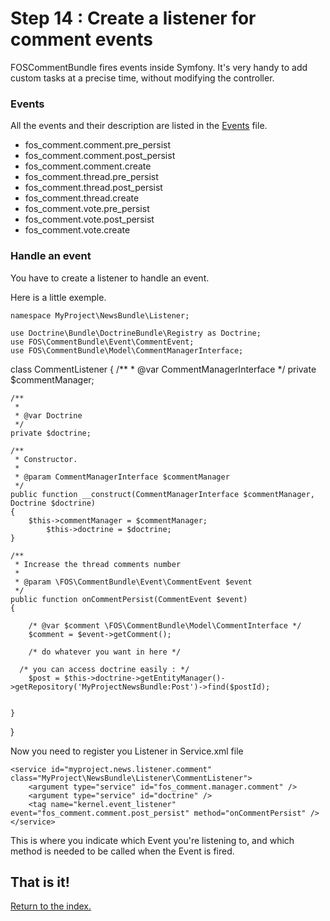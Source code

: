 Step 14 : Create a listener for comment events
==============================================

FOSCommentBundle fires events inside Symfony. It's very handy to add custom tasks at a precise time, without modifying the controller.

### Events

All the events and their description are listed in the [Events](https://github.com/FriendsOfSymfony/FOSCommentBundle/blob/master/Events.php) file.

 - fos_comment.comment.pre_persist
 - fos_comment.comment.post_persist
 - fos_comment.comment.create
 - fos_comment.thread.pre_persist
 - fos_comment.thread.post_persist
 - fos_comment.thread.create
 - fos_comment.vote.pre_persist
 - fos_comment.vote.post_persist
 - fos_comment.vote.create
 
### Handle an event

You have to create a listener to handle an event.

Here is a little exemple.

    namespace MyProject\NewsBundle\Listener;

    use Doctrine\Bundle\DoctrineBundle\Registry as Doctrine;
    use FOS\CommentBundle\Event\CommentEvent;
    use FOS\CommentBundle\Model\CommentManagerInterface;

class CommentListener
{
	/**
     * @var CommentManagerInterface
     */
    private $commentManager;
	
	/**
	 *
	 * @var Doctrine 
	 */
	private $doctrine;

    /**
     * Constructor.
     *
     * @param CommentManagerInterface $commentManager
     */
    public function __construct(CommentManagerInterface $commentManager,  Doctrine $doctrine)
    {
        $this->commentManager = $commentManager;
		    $this->doctrine = $doctrine;
    }
	
	/**
     * Increase the thread comments number
     *
     * @param \FOS\CommentBundle\Event\CommentEvent $event
     */
    public function onCommentPersist(CommentEvent $event)
    {
		
		/* @var $comment \FOS\CommentBundle\Model\CommentInterface */
		$comment = $event->getComment();
		
		/* do whatever you want in here */
		
	  /* you can access doctrine easily : */
		$post = $this->doctrine->getEntityManager()->getRepository('MyProjectNewsBundle:Post')->find($postId);
		
		
    }
}

Now you need to register you Listener in Service.xml file

    <service id="myproject.news.listener.comment" class="MyProject\NewsBundle\Listener\CommentListener">
        <argument type="service" id="fos_comment.manager.comment" />
        <argument type="service" id="doctrine" />
        <tag name="kernel.event_listener" event="fos_comment.comment.post_persist" method="onCommentPersist" />
    </service>

This is where you indicate which Event you're listening to, and which method is needed to be called when the Event is fired.

## That is it!
[Return to the index.](index.md)
